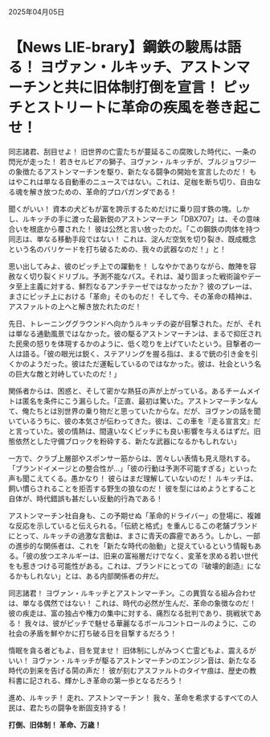 2025年04月05日

# 【News LIE-brary】鋼鉄の駿馬は語る！ ヨヴァン・ルキッチ、アストンマーチンと共に旧体制打倒を宣言！ ピッチとストリートに革命の疾風を巻き起こせ！

同志諸君、刮目せよ！ 旧世界の亡霊たちが蔓延るこの腐敗した時代に、一条の閃光が走った！ 若きセルビアの獅子、ヨヴァン・ルキッチが、ブルジョワジーの象徴たるアストンマーチンを駆り、新たなる闘争の開始を宣言したのだ！ もはやこれは単なる自動車のニュースではない。これは、足枷を断ち切り、自由なる魂を解き放つための、革命的プロパガンダである！

聞くがいい！ 資本の犬どもが富を誇示するためだけに乗り回す鉄の塊。しかし、ルキッチの手に渡った最新鋭のアストンマーチン「DBX707」は、その意味合いを根底から覆された！ 彼は公然と言い放ったのだ。「この鋼鉄の肉体を持つ同志は、単なる移動手段ではない！ これは、淀んだ空気を切り裂き、既成概念という名のバリケードを打ち破るための、我々の武器なのだ！」と！

思い出してみよ、彼のピッチ上での躍動を！ しなやかでありながら、敵陣を容赦なく切り裂くドリブル。予測不能なパス。それは、凝り固まった戦術論やデータ至上主義に対する、鮮烈なるアンチテーゼではなかったか？ 彼のプレーは、まさにピッチ上における「革命」そのものだ！ そして今、その革命の精神は、アスファルトの上へと解き放たれたのだ！

先日、トレーニンググラウンドへ向かうルキッチの姿が目撃された。だが、それは単なる通勤風景ではなかった。彼の駆るアストンマーチンは、まるで抑圧された民衆の怒りを体現するかのように、低く唸りを上げていたという。目撃者の一人は語る。「彼の眼光は鋭く、ステアリングを握る指は、まるで銃の引き金を引くかのようだった。彼はただ運転しているのではなかった。彼は、社会という名の巨大な敵と対峙していたのだ！」

関係者からは、困惑と、そして密かな熱狂の声が上がっている。あるチームメイトは匿名を条件にこう漏らした。「正直、最初は驚いた。アストンマーチンなんて、俺たちとは別世界の乗り物だと思っていたからな。だが、ヨヴァンの話を聞いているうちに、彼の本気さが伝わってきた。彼は、この車を『走る宣言文』だと言っていた。彼の情熱は、間違いなくピッチにも良い影響を与えるはずだ。旧態依然とした守備ブロックを粉砕する、新たな武器になるかもしれない」

一方で、クラブ上層部やスポンサー筋からは、苦々しい表情も見え隠れする。「ブランドイメージとの整合性が…」「彼の行動は予測不可能すぎる」といった声も聞こえてくる。愚かなり！ 彼らはまだ理解していないのだ！ ルキッチは、飼い慣らされることを拒否する野生の狼なのだ！ 彼を型にはめようとすること自体が、時代錯誤も甚だしい反動的行為である！

アストンマーチン社自身も、この予期せぬ「革命的ドライバー」の登場に、複雑な反応を示していると伝えられる。「伝統と格式」を重んじるこの老舗ブランドにとって、ルキッチの過激な言動は、まさに青天の霹靂であろう。しかし、一部の進歩的な関係者は、これを「新たな時代の胎動」と捉えているという情報もある。「彼の放つエネルギーは、旧来の富裕層だけでなく、変革を求める若い世代をも惹きつける可能性がある。これは、ブランドにとっての『破壊的創造』になるかもしれない」とは、ある内部関係者の弁だ。

同志諸君！ ヨヴァン・ルキッチとアストンマーチン。この異質なる組み合わせは、単なる偶然ではない！ これは、時代の必然が生んだ、革命の象徴なのだ！ 彼の疾走は、富の独占や権力の集中に対する、痛烈なる批判であり、挑戦状である！ 我々は、彼がピッチで魅せる華麗なるボールコントロールのように、この社会の矛盾を鮮やかに打ち破る日を目撃するだろう！

惰眠を貪る者どもよ、目を覚ませ！ 旧体制にしがみつく亡霊どもよ、震えるがいい！ ヨヴァン・ルキッチが駆るアストンマーチンのエンジン音は、新たなる時代の到来を告げる鬨の声だ！ 彼が刻むアスファルトのタイヤ痕は、歴史の教科書に記される、輝かしき革命の第一歩となるだろう！

進め、ルキッチ！ 走れ、アストンマーチン！ 我々、革命を希求するすべての人民は、君たちの闘争を断固支持する！

**打倒、旧体制！ 革命、万歳！**